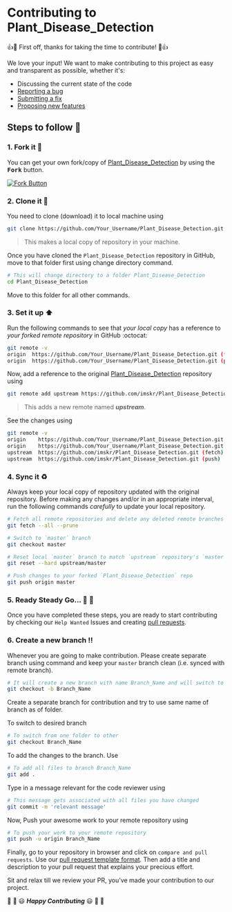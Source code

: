 # Contributing to Plant_Disease_Detection

:+1::tada: First off, thanks for taking the time to contribute! :tada::+1:

We love your input! We want to make contributing to this project as easy and transparent as possible, whether it's:

- Discussing the current state of the code
- [Reporting a bug](https://github.com/imskr/Plant_Disease_Detection/blob/master/.github/ISSUE_TEMPLATE/bug_report_template.md)
- [Submitting a fix](https://github.com/imskr/Plant_Disease_Detection/blob/master/.github/ISSUE_TEMPLATE/pull_request_template.md)
- [Proposing new features](https://github.com/imskr/Plant_Disease_Detection/blob/master/.github/ISSUE_TEMPLATE/feature_request_template.md)

## Steps to follow :scroll:

### 1. Fork it :fork_and_knife:

You can get your own fork/copy of [Plant_Disease_Detection]( https://github.com/imskr/Plant_Disease_Detection) by using the <kbd><b>Fork</b></kbd></a> button.

 [![Fork Button](https://help.github.com/assets/images/help/repository/fork_button.jpg)](https://github.com/imskr/Plant_Disease_Detection)

### 2. Clone it :busts_in_silhouette:

You need to clone (download) it to local machine using

```sh
git clone https://github.com/Your_Username/Plant_Disease_Detection.git
```

> This makes a local copy of repository in your machine.

Once you have cloned the ` Plant_Disease_Detection ` repository in GitHub, move to that folder first using change directory command.

```sh
# This will change directory to a folder Plant_Disease_Detection
cd Plant_Disease_Detection
```

Move to this folder for all other commands.

### 3. Set it up :arrow_up:

Run the following commands to see that *your local copy* has a reference to *your forked remote repository* in GitHub :octocat:

```sh
git remote -v
origin  https://github.com/Your_Username/Plant_Disease_Detection.git (fetch)
origin  https://github.com/Your_Username/Plant_Disease_Detection.git (push)
```

Now, add a reference to the original [Plant_Disease_Detection](https://github.com/imskr/Plant_Disease_Detection) repository using

```sh
git remote add upstream https://github.com/imskr/Plant_Disease_Detection.git
```

> This adds a new remote named ***upstream***.

See the changes using

```sh
git remote -v
origin    https://github.com/Your_Username/Plant_Disease_Detection.git (fetch)
origin    https://github.com/Your_Username/Plant_Disease_Detection.git (push)
upstream  https://github.com/imskr/Plant_Disease_Detection.git (fetch)
upstream  https://github.com/imskr/Plant_Disease_Detection.git (push)
```

### 4. Sync it :recycle:

Always keep your local copy of repository updated with the original repository.
Before making any changes and/or in an appropriate interval, run the following commands *carefully* to update your local repository.

```sh
# Fetch all remote repositories and delete any deleted remote branches
git fetch --all --prune

# Switch to `master` branch
git checkout master

# Reset local `master` branch to match `upstream` repository's `master` branch
git reset --hard upstream/master

# Push changes to your forked `Plant_Disease_Detection` repo
git push origin master
```

### 5. Ready Steady Go... :turtle: :rabbit2:

Once you have completed these steps, you are ready to start contributing by checking our `Help Wanted` Issues and creating [pull requests](https://github.com/imskr/Plant_Disease_Detection/pulls).

### 6. Create a new branch :bangbang:

Whenever you are going to make contribution. Please create separate branch using command and keep your `master` branch clean (i.e. synced with remote branch).

```sh
# It will create a new branch with name Branch_Name and will switch to that branch.
git checkout -b Branch_Name
```

Create a separate branch for contribution and try to use same name of branch as of folder.

To switch to desired branch

```sh
# To switch from one folder to other
git checkout Branch_Name
```

To add the changes to the branch. Use

```sh
# To add all files to branch Branch_Name
git add .
```

Type in a message relevant for the code reviewer using

```sh
# This message gets associated with all files you have changed
git commit -m 'relevant message'
```

Now, Push your awesome work to your remote repository using

```sh
# To push your work to your remote repository
git push -u origin Branch_Name
```

Finally, go to your repository in browser and click on `compare and pull requests`.
Use our [pull request template format](https://github.com/imskr/Plant_Disease_Detection/blob/master/.github/ISSUE_TEMPLATE/pull_request_template.md).
Then add a title and description to your pull request that explains your precious effort. 

Sit and relax till we review your PR, you've made your contribution to our project.

:tada: :confetti_ball: :smiley: _**Happy Contributing**_ :smiley: :confetti_ball: :tada:

